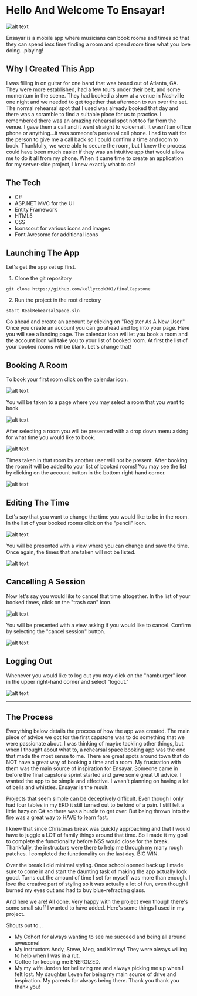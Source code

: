 
# Hello And Welcome To Ensayar!
![alt text](https://github.com/kellycook301/finalCapstone/blob/master/READMEImages/App_Screenshots.png)

Ensayar is a mobile app where musicians can book rooms and times so that they can spend *less* time finding a room and spend *more* time what you love doing...playing!

## Why I Created This App
I was filling in on guitar for one band that was based out of Atlanta, GA. They were more established, had a few tours under their belt, and some momentum in the scene. They had booked a show at a venue in Nashville one night and we needed to get together that afternoon to run over the set. The normal rehearsal spot that I used was already booked that day and there was a scramble to find a suitable place for us to practice. I remembered there was an amazing rehearsal spot not too far from the venue. I gave them a call and it went straight to voicemail. It wasn't an office phone or anything...it was someone's personal cell phone. I had to wait for the person to give me a call back so I could confirm a time and room to book. Thankfully, we were able to secure the room, but I knew the process could have been much easier if they was an intuitive app that would allow me to do it all from my phone. When it came time to create an application for my server-side project, I knew exactly what to do! 

## The Tech
* C#
* ASP.NET MVC for the UI
* Entity Framework
* HTML5
* CSS
* Iconscout for various icons and images
* Font Awesome for additional icons

## Launching The App

Let's get the app set up first.

1. Clone the git repository
```
git clone https://github.com/kellycook301/finalCapstone
```

2. Run the project in the root directory
```
start RealRehearsalSpace.sln
```

Go ahead and create an account by clicking on "Register As A New User." Once you create an account you can go ahead and log into your page.
Here you will see a landing page. The calendar icon will let you book a room and the account icon will take you to your list of booked room. At first the list of your booked rooms will be blank. Let's change that!

## Booking A Room
To book your first room click on the calendar icon.

![alt text](https://github.com/kellycook301/finalCapstone/blob/master/Chose_Calendar.png)

You will be taken to a page where you may select a room that you want to book.

![alt text](https://github.com/kellycook301/finalCapstone/blob/master/Choosing_Which_Room.png)

After selecting a room you will be presented with a drop down menu asking for what time you would like to book.

![alt text](https://github.com/kellycook301/finalCapstone/blob/master/Choose_What_Time.png)

Times taken in that room by another user will not be present. After booking the room it will be added to your list of booked rooms! You may see the list by clicking on the account button in the bottom right-hand corner.

![alt text](https://github.com/kellycook301/finalCapstone/blob/master/See_Account.png)

## Editing The Time
Let's say that you want to change the time you would like to be in the room. In the list of your booked rooms click on the "pencil" icon.

![alt text](https://github.com/kellycook301/finalCapstone/blob/master/Edit_Post.png)

You will be presented with a view where you can change and save the time. Once again, the times that are taken will not be listed.

![alt text](https://github.com/kellycook301/finalCapstone/blob/master/Save_Your_Time.png)

## Cancelling A Session
Now let's say you would like to cancel that time altogether. In the list of your booked times, click on the "trash can" icon.

![alt text](https://github.com/kellycook301/finalCapstone/blob/master/Delete_Post.png)

You will be presented with a view asking if you would like to cancel. Confirm by selecting the "cancel session" button.

![alt text](https://github.com/kellycook301/finalCapstone/blob/master/Cancel_Session.png)

## Logging Out
Whenever you would like to log out you may click on the "hamburger" icon in the upper right-hand corner and select "logout."

![alt text](https://github.com/kellycook301/finalCapstone/blob/master/Logout_Cursor.png)

------

## The Process
Everything below details the process of how the app was created. The main piece of advice we got for the first capstone was to 
do something that we were passionate about. I was thinking of maybe tackling other things, but when I thought about what to,
a rehearsal space booking app was the one that made the most sense to me. There are great spots around town that do NOT have
a great way of booking a time and a room. My frustration with them was the main source of inspiration for Ensayar. Someone
came in before the final capstone sprint started and gave some great UI advice. I wanted the app to be simple and effective.
I wasn't planning on having a lot of bells and whistles. Ensayar is the result.

Projects that seem simple can be deceptively difficult. Even though I only had four tables in my ERD it still turned out to be
kind of a pain. I still felt a little hazy on C# so there was a hurdle to get over. But being thrown into the fire was a great way to HAVE to learn fast.

I knew that since Christmas break was quickly approaching and that I would have to juggle a LOT of family things around that time. So I made it my goal to complete the functionality before NSS would close for the break. Thankfully, the instructors were there to help me through my many rough patches. I completed the functionality on the last day. BIG WIN.

Over the break I did minimal styling. Once school opened back up I made sure to come in and start the daunting task of making the app actually look good. Turns out the amount of time I set for myself was more than enough. I love the creative part of styling so it was actually a lot of fun, even though I burned my eyes out and had to buy blue-refracting glass.

And here we are! All done. Very happy with the project even though there's some small stuff I wanted to have added. Here's some things I used in my project.


Shouts out to...
* My Cohort for always wanting to see me succeed and being all around awesome!
* My instructors Andy, Steve, Meg, and Kimmy! They were always willing to help when I was in a rut.
* Coffee for keeping me ENERGIZED.
* My my wife Jorden for believing me and always picking me up when I felt lost. My daughter Leven for being my main source of  drive and inspiration. My parents for always being there. Thank you thank you thank you!


